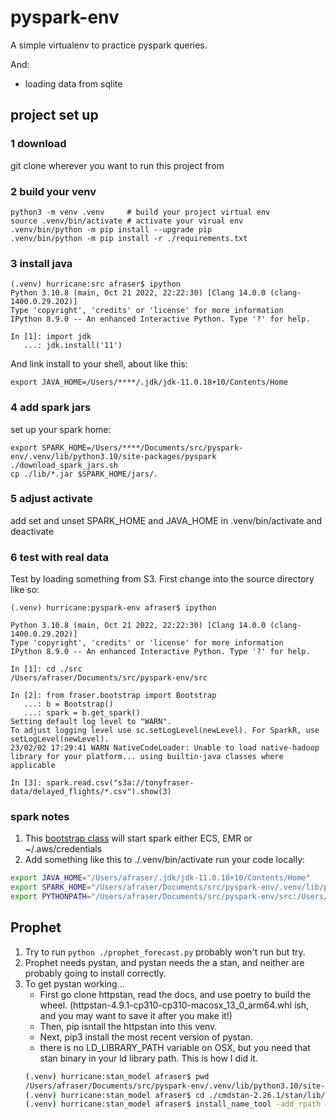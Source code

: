# pyspark-env
A simple virtualenv to practice pyspark queries.

And: 
* loading data from sqlite



## project set up
### 1 download
git clone wherever you want to run this project from

### 2 build your venv

```
python3 -m venv .venv     # build your project virtual env
source .venv/bin/activate # activate your virual env
.venv/bin/python -m pip install --upgrade pip
.venv/bin/python -m pip install -r ./requirements.txt
```

### 3 install java
```
(.venv) hurricane:src afraser$ ipython
Python 3.10.8 (main, Oct 21 2022, 22:22:30) [Clang 14.0.0 (clang-1400.0.29.202)]
Type 'copyright', 'credits' or 'license' for more information
IPython 8.9.0 -- An enhanced Interactive Python. Type '?' for help.

In [1]: import jdk
   ...: jdk.install('11')

```
And link install to your shell, about like this: 
```
export JAVA_HOME=/Users/****/.jdk/jdk-11.0.18+10/Contents/Home

```
### 4 add spark jars
set up your spark home: 

```
export SPARK_HOME=/Users/****/Documents/src/pyspark-env/.venv/lib/python3.10/site-packages/pyspark
./download_spark_jars.sh
cp ./lib/*.jar $SPARK_HOME/jars/. 

```

### 5 adjust activate
add set and unset SPARK_HOME and JAVA_HOME in .venv/bin/activate and deactivate


### 6 test with real data
Test by loading something from S3. First change into the source directory like so:

```
(.venv) hurricane:pyspark-env afraser$ ipython

Python 3.10.8 (main, Oct 21 2022, 22:22:30) [Clang 14.0.0 (clang-1400.0.29.202)]
Type 'copyright', 'credits' or 'license' for more information
IPython 8.9.0 -- An enhanced Interactive Python. Type '?' for help.

In [1]: cd ./src
/Users/afraser/Documents/src/pyspark-env/src

In [2]: from fraser.bootstrap import Bootstrap
   ...: b = Bootstrap()
   ...: spark = b.get_spark()
Setting default log level to "WARN".
To adjust logging level use sc.setLogLevel(newLevel). For SparkR, use setLogLevel(newLevel).
23/02/02 17:29:41 WARN NativeCodeLoader: Unable to load native-hadoop library for your platform... using builtin-java classes where applicable

In [3]: spark.read.csv("s3a://tonyfraser-data/delayed_flights/*.csv").show(3)
```

### spark notes
1. This [bootstrap class](./src/fraser/bootstrap.py) will start spark either ECS, EMR or ~/.aws/credentials 
2. Add something like this to ./.venv/bin/activate run your code locally: 
```sh
export JAVA_HOME="/Users/afraser/.jdk/jdk-11.0.18+10/Contents/Home"
export SPARK_HOME="/Users/afraser/Documents/src/pyspark-env/.venv/lib/python3.10/site-packages/pyspark"
export PYTHONPATH="/Users/afraser/Documents/src/pyspark-env/src:/Users/afraser/Documents/src/pyspark-env/.venv/lib/python3.10/site-packages"
```

## Prophet
1. Try to run `python ./prophet_forecast.py` probably won't run but try. 
1. Prophet needs pystan, and pystan needs the a stan, and neither are probably going to install correctly.
1. To get pystan working... 
   - First go clone httpstan, read the docs, and use poetry to build the wheel. (httpstan-4.9.1-cp310-cp310-macosx_13_0_arm64.whl ish, and you may want to save it after you make it!)
   - Then, pip isntall the httpstan into this venv.
   - Next, pip3 install the most recent version of pystan. 
   - there is no LD_LIBRARY_PATH variable on OSX, but you need that stan binary in your ld library path. This is how I did it.  
   ```sh
   (.venv) hurricane:stan_model afraser$ pwd
   /Users/afraser/Documents/src/pyspark-env/.venv/lib/python3.10/site-packages/prophet/stan_model
   (.venv) hurricane:stan_model afraser$ cd ./cmdstan-2.26.1/stan/lib/stan_math/tbb prophet_model.bin
   (.venv) hurricane:stan_model afraser$ install_name_tool -add_rpath @executable_path/cmdstan-2.26.1/stan/lib/stan_math/lib/tbb prophet_model.bin
   ```